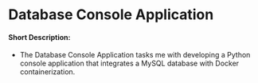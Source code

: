 # **Database Console Application**
#### Short Description:
- The Database Console Application tasks me with developing a Python console application that integrates a MySQL database with Docker containerization.
